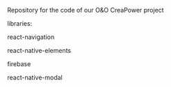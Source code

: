 Repository for the code of our O&O CreaPower project

libraries:

react-navigation

react-native-elements

firebase

react-native-modal
